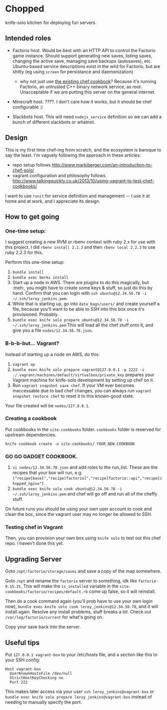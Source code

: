 # Chopped

knife-solo kitchen for deploying fun servers.

## Intended roles

- Factorio host. Would be best with an HTTP API to control the Factorio game
  instance. Should support generating new saves, listing saves, changing the
  active save, managing save backups (autosaves), etc. Ubuntu-based service
  descriptions exist in the wild for Factorio, but are shitty (eg using
  `screen` for persistance and daemonization)
  - why not just use [the existing chef
    cookbook](https://github.com/sghar/factorio-cookbook/blob/master/recipes/default.rb)?
    Because it's running Factorio, an untrusted C++ binary network service, as
    root. Unacceptable if we are putting this server on the general internet.

- Minecraft host. ????. I don't care how it works, but it should be chef
  configurable :)

- Slackbots host. This will need `nodejs_service` definition so we can add a
  bunch of different slackbots or whatnot.

## Design

This is my first time chef-ing from scratch, and the ecosystem is baroque to
say the least. I'm vaguely following the approach in these articles:

- repo setup follows http://www.markjberger.com/an-introduction-to-chef-solo/
- vagrant configuration and philosophy follows
  http://www.talkingquickly.co.uk/2013/10/using-vagrant-to-test-chef-cookbooks/

I want to use `runit` for service definition and management -- I use it at home
and at work, and I appreciate its design.

## How to get going

### One-time setup:

I suggest creating a new RVM or rbenv context with ruby 2.x for use with this
project. I did `rbenv install 2.2.3` and then `rbenv local 2.2.3` to use ruby
2.2.3 for this.

Perform this one-time setup:
1. `bundle install`
1. `bundle exec berks install`
1. Start up a node in AWS. There are plugins to do this magically, but :meh:, you might have to
   create some keys & stuff, so just do this by hand.
   Confirm that you can login with `ssh ubuntu@12.34.56.78 -i ~/.ssh/leroy_jenkins.pem`.
1. While that is starting up, go into `data_bags/users/` and create yourself a file, because you'll
   want to be able to SSH into this box once it's provisioned. Probably.
1. `bundle exec knife solo prepare ubuntu@12.34.56.78 -i ~/.ssh/leroy_jenkins.pem` This will load
   all the chef stuff onto it, and give you a file `nodes/12.34.56.78.json`.

### B-b-b-but... Vagrant?

Instead of starting up a node on AWS, do this:

1. `vagrant up`
1. `bundle exec knife solo prepare vagrant@127.0.0.1 -p 2222 -i
   ./.vagrant/machines/default/virtualbox/private_key`
   prepares your Vagrant machine for knife-solo development by setting up chef on it.
1. Run `vagrant snapshot save chef`. If your VM ever becomes inaccessable due to
   bad chef changes, you can always run `vagrant snapshot restore chef` to reset
   it to this known-good state.

Your file created will be `nodes/127.0.0.1`.

### Creating a cookbook

Put cookbooks in the `site-cookbooks` folder. `cookbooks` folder is reserved
for upstream dependencies.

`knife cookbook create -o site-cookbooks/ YOUR_NEW_COOKBOOK`

### GO GO GADGET COOKBOOK.

1. `vi nodes/12.34.56.78.json` and add roles to the run_list. These are the recipes that your box
   will run, e.g.
   `["recipe[base]","recipe[factorio]","recipe[factorio::api","recipe[chopped_nginx"]`.
1. `bundle exec knife solo cook ubuntu@12.34.56.78 -i ~/.ssh/leroy_jenkins.pem` and chef will go off
   and run all of the cheffy stuff.

On future runs you should be using your own user account to cook and clean the
box, since the vagrant user may no longer be allowed to SSH.

### Testing chef in Vagrant

Then, you can provision your own box using `knife solo` to test out this
chef repo. I haven't done this yet.

## Upgrading Server

Goto `/opt/factorio/storage/saves` and save a copy of the map somewhere.

Goto `/opt` and rename the `factorio` server to something, idk like `factorio-0.15.31`. This
will make the `is_installed` variable in the `site-cookbooks/factorio/recipes/default.rb` come
up false, so it will reinstall.

Then do a cook command again (you'll prob have to use your own login now),
`bundle exec knife solo cook leroy_jenkins@12.34.56.78`, and it will install again. Resolve
any install problems, stuff breaks a lot. Check out `/var/log/factorio/current` for what's
going on.

Copy your save back into the server.

## Useful tips

Put `127.0.0.1 vagrant-box` to your /etc/hosts file, and a section like this to
your SSH config:
```
Host vagrant-box
  UserKnownHostsFile /dev/null
  StrictHostKeyChecking no
  Port 222
```
This makes later access via your user `ssh leroy_jenkins@vagrant-box` or `bundle exec
knife solo prepare leroy_jenkins@vagrant-box` instead of needing to manually specify
the port.
